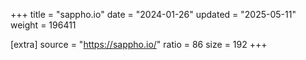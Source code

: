 +++
title = "sappho.io"
date = "2024-01-26"
updated = "2025-05-11"
weight = 196411

[extra]
source = "https://sappho.io/"
ratio = 86
size = 192
+++
